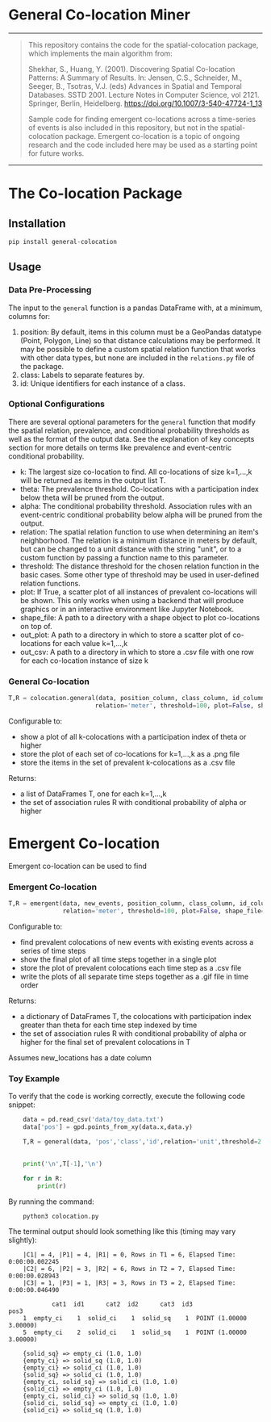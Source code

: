# General Co-location Miner
___
> This repository contains the code for the spatial-colocation package, which implements the main algorithm from:
>
>Shekhar, S., Huang, Y. (2001). Discovering Spatial Co-location Patterns: A Summary of Results. In: Jensen, C.S., Schneider, M., Seeger, B., Tsotras, V.J. (eds) Advances in Spatial and Temporal Databases. SSTD 2001. Lecture Notes in Computer Science, vol 2121. Springer, Berlin, Heidelberg. https://doi.org/10.1007/3-540-47724-1_13
>
> Sample code for finding emergent co-locations across a time-series of events is also included in this repository, but not in the spatial-colocation package. Emergent co-location is a topic of ongoing research and the code included here may be used as a starting point for future works.
___
# The Co-location Package

## Installation
```python
pip install general-colocation
```
## Usage

### __Data Pre-Processing__
The input to the `general` function is a pandas DataFrame with, at a minimum, columns for:
1. position: By default, items in this column must be a GeoPandas datatype (Point, Polygon, Line) so that distance calculations may be performed. It may be possible to define a custom spatial relation function that works with other data types, but none are included in the `relations.py` file of the package.
2. class: Labels to separate features by. 
3. id: Unique identifiers for each instance of a class.

### __Optional Configurations__
There are several optional parameters for the `general` function that modify the spatial relation, prevalence, and conditional probability thresholds as well as the format of the output data. See the explanation of key concepts section for more details on terms like prevalence and event-centric conditional probability.

- k: The largest size co-location to find. All co-locations of size k=1,...,k will be returned as items in the output list T.
- theta: The prevalence threshold. Co-locations with a participation index below theta will be pruned from the output.
- alpha: The conditional probability threshold. Association rules with an event-centric conditional probability below alpha will be pruned from the output.
- relation: The spatial relation function to use when determining an item's neighborhood. The relation is a minimum distance in meters by default, but can be changed to a unit distance with the string "unit", or to a custom function by passing a function name to this parameter.
- threshold: The distance threshold for the chosen relation function in the basic cases. Some other type of threshold may be used in user-defined relation functions.
- plot: If True, a scatter plot of all instances of prevalent co-locations will be shown. This only works when using a backend that will produce graphics or in an interactive environment like Jupyter Notebook.
- shape_file: A path to a directory with a shape object to plot co-locations on top of.
- out_plot: A path to a directory in which to store a scatter plot of co-locations for each value k=1,...,k
- out_csv: A path to a directory in which to store a .csv file with one row for each co-location instance of size k

### __General Co-location__
```python
T,R = colocation.general(data, position_column, class_column, id_column, k=3, theta=0.6, alpha=0.5, 
                        relation='meter', threshold=100, plot=False, shape_file=None, out_plot=None, out_csv=None):
```

Configurable to: 
- show a plot of all k-colocations with a participation index of theta or higher
- store the plot of each set of co-locations for k=1,...,k as a .png file
- store the items in the set of prevalent k-colocations as a .csv file

Returns:
- a list of DataFrames T, one for each k=1,...,k
- the set of association rules R with conditional probability of alpha or higher

# Emergent Co-location
Emergent co-location can be used to find 
### Emergent Co-location
```python
T,R = emergent(data, new_events, position_column, class_column, id_column, time_column, time_freq=None, old_events=None, theta=0.6, alpha=0.5,
               relation='meter', threshold=100, plot=False, shape_file=None, out_plot=None, out_csv=None, gif=False)
```

Configurable to:
- find prevalent colocations of new events with existing events across a series of time steps 
- show the final plot of all time steps together in a single plot
- store the plot of prevalent colocations each time step as a .csv file
- write the plots of all separate time steps together as a .gif file in time order

Returns:
- a dictionary of DataFrames T, the colocations with participation index greater than theta for each time step indexed by time
- the set of association rules R with conditional probability of alpha or higher for the final set of prevalent colocations in T

Assumes new_locations has a date column

### Toy Example
To verify that the code is working correctly, execute the following code snippet:

```python
    data = pd.read_csv('data/toy_data.txt')
    data['pos'] = gpd.points_from_xy(data.x,data.y)

    T,R = general(data, 'pos','class','id',relation='unit',threshold=2.3)

    
    print('\n',T[-1],'\n')
    
    for r in R:
        print(r)
```

By running the command:
```
    python3 colocation.py
```

The terminal output should look something like this (timing may vary slightly):
```
    |C1| = 4, |P1| = 4, |R1| = 0, Rows in T1 = 6, Elapsed Time: 0:00:00.002245
    |C2| = 6, |P2| = 3, |R2| = 6, Rows in T2 = 7, Elapsed Time: 0:00:00.028943
    |C3| = 1, |P3| = 1, |R3| = 3, Rows in T3 = 2, Elapsed Time: 0:00:00.046490

            cat1  id1      cat2  id2      cat3  id3                     pos3
    1  empty_ci    1  solid_ci    1  solid_sq    1  POINT (1.00000 3.00000)
    5  empty_ci    2  solid_ci    1  solid_sq    1  POINT (1.00000 3.00000) 

    {solid_sq} => empty_ci (1.0, 1.0)
    {empty_ci} => solid_sq (1.0, 1.0)
    {empty_ci} => solid_ci (1.0, 1.0)
    {solid_sq} => solid_ci (1.0, 1.0)
    {empty_ci, solid_sq} => solid_ci (1.0, 1.0)
    {solid_ci} => empty_ci (1.0, 1.0)
    {empty_ci, solid_ci} => solid_sq (1.0, 1.0)
    {solid_ci, solid_sq} => empty_ci (1.0, 1.0)
    {solid_ci} => solid_sq (1.0, 1.0)
```
